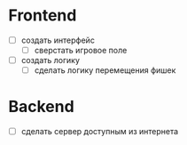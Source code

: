 # Frontend
- [ ] создать интерфейс
  - [ ] сверстать игровое поле
- [ ] создать логику
  - [ ] сделать логику перемещения фишек

# Backend
- [ ] сделать сервер доступным из интернета

